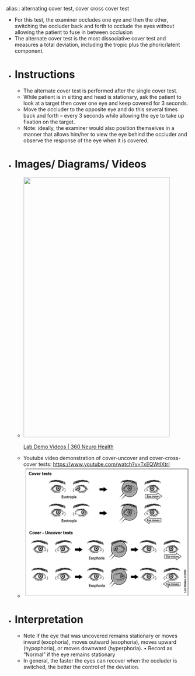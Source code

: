alias:: alternating cover test, cover cross cover test

- For this test, the examiner occludes one eye and then the other, switching the occluder back and forth to occlude the eyes without allowing the patient to fuse in between occlusion
- The alternate cover test is the most dissociative cover test and measures a total deviation, including the tropic plus the phoric/latent component.
- # Instructions
	- The alternate cover test is performed after the single cover test.
	- While patient is in sitting and head is stationary, ask the patient to look at a target then cover one eye and keep covered for 3 seconds.
	- Move the occluder to the opposite eye and do this several times back and forth – every 3 seconds while allowing the eye to take up fixation on the target.
	- Note: ideally, the examiner would also position themselves in a manner that allows him/her to view the eye behind the occluder and observe the response of the eye when it is covered.
- # Images/ Diagrams/ Videos
	-
	  <p><a href="https://www.360neurohealth.com/courses/certificate-of-competency-in-vestibular-rehabilitation-course-ccvr/lectures/36795242?wvideo=e0c2q4xbs9"><img src="https://embed-ssl.wistia.com/deliveries/7958eeaac538fdf23e65833f2e7a74aa824eb24a.jpg?image_crop_resized=800x1422.2222222222222&amp;image_play_button_size=2x&amp;image_play_button=1&amp;image_play_button_color=1A9DCEe0" width="400" height="711.1111111111111" style="width: 400px; height: 711.111px;"></a></p>
	  <p><a href="https://www.360neurohealth.com/courses/certificate-of-competency-in-vestibular-rehabilitation-course-ccvr/lectures/36795242?wvideo=e0c2q4xbs9">Lab Demo Videos | 360 Neuro Health</a></p>
	- Youtube video demonstration of cover-uncover and cover-cross-cover tests: https://www.youtube.com/watch?v=TxEQWtlXtrI
	- ![image.png](../assets/image_1639600256163_0.png)
- # Interpretation
	- Note if the eye that was uncovered remains stationary or moves inward (exophoria), moves outward (esophoria), moves upward (hypophoria), or moves downward (hyperphoria).
	  • Record as “Normal” if the eye remains stationary
	- In general, the faster the eyes can recover when the occluder is switched, the better the control of the deviation.